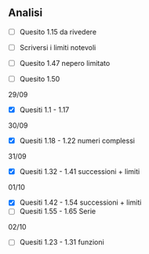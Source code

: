 
## Analisi


- [ ] Quesito 1.15 da rivedere
* [ ] Scriversi i limiti notevoli 
* [ ] Quesito 1.47 nepero limitato
* [ ] Quesito 1.50


29/09
- [x] Quesiti 1.1 - 1.17

30/09
- [x] Quesiti 1.18 - 1.22    numeri complessi

31/09
- [x] Quesiti 1.32 - 1.41    successioni + limiti

01/10
- [x] Quesiti 1.42 - 1.54   successioni + limiti
- [ ] Quesiti 1.55 - 1.65 Serie

02/10
- [ ] Quesiti 1.23 - 1.31    funzioni




